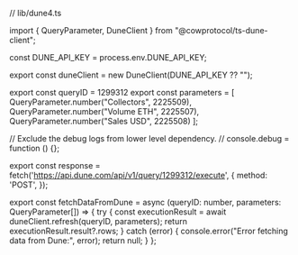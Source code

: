 // lib/dune4.ts

import { QueryParameter, DuneClient } from "@cowprotocol/ts-dune-client";

const DUNE_API_KEY = process.env.DUNE_API_KEY;

export const duneClient = new DuneClient(DUNE_API_KEY ?? "");

export const queryID = 1299312
export const parameters = [
  QueryParameter.number("Collectors", 2225509),
  QueryParameter.number("Volume ETH", 2225507),
  QueryParameter.number("Sales USD", 2225508)
];

// Exclude the debug logs from lower level dependency.
// console.debug = function () {};

export const response =  fetch('https://api.dune.com/api/v1/query/1299312/execute', {
    method: 'POST',
});


export const fetchDataFromDune = async (queryID: number, parameters: QueryParameter[]) => {
  try {
    const executionResult = await duneClient.refresh(queryID, parameters);
    return executionResult.result?.rows;
  } catch (error) {
    console.error("Error fetching data from Dune:", error);
    return null;
  }
};


